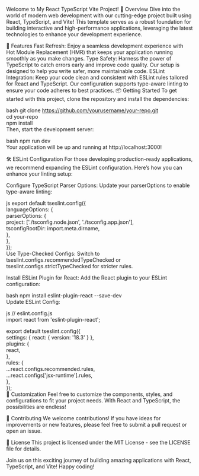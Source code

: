 
Welcome to My React TypeScript Vite Project!
🚀 Overview
Dive into the world of modern web development with our cutting-edge project built using React, TypeScript, and Vite! This template serves as a robust foundation for building interactive and high-performance applications, leveraging the latest technologies to enhance your development experience.

🌟 Features
Fast Refresh: Enjoy a seamless development experience with Hot Module Replacement (HMR) that keeps your application running smoothly as you make changes.
Type Safety: Harness the power of TypeScript to catch errors early and improve code quality. Our setup is designed to help you write safer, more maintainable code.
ESLint Integration: Keep your code clean and consistent with ESLint rules tailored for React and TypeScript. Our configuration supports type-aware linting to ensure your code adheres to best practices.
📦 Getting Started
To get started with this project, clone the repository and install the dependencies:

bash
git clone https://github.com/yourusername/your-repo.git  
cd your-repo  
npm install  
Then, start the development server:

bash
npm run dev  
Your application will be up and running at http://localhost:3000!

🛠️ ESLint Configuration
For those developing production-ready applications, we recommend expanding the ESLint configuration. Here’s how you can enhance your linting setup:

Configure TypeScript Parser Options: Update your parserOptions to enable type-aware linting:

js
export default tseslint.config({  
  languageOptions: {  
    parserOptions: {  
      project: ['./tsconfig.node.json', './tsconfig.app.json'],  
      tsconfigRootDir: import.meta.dirname,  
    },  
  },  
});  
Use Type-Checked Configs: Switch to tseslint.configs.recommendedTypeChecked or tseslint.configs.strictTypeChecked for stricter rules.

Install ESLint Plugin for React: Add the React plugin to your ESLint configuration:

bash
npm install eslint-plugin-react --save-dev  
Update ESLint Config:

js
// eslint.config.js  
import react from 'eslint-plugin-react';  

export default tseslint.config({  
  settings: { react: { version: '18.3' } },  
  plugins: {  
    react,  
  },  
  rules: {  
    ...react.configs.recommended.rules,  
    ...react.configs['jsx-runtime'].rules,  
  },  
});  
🎨 Customization
Feel free to customize the components, styles, and configurations to fit your project needs. With React and TypeScript, the possibilities are endless!

🤝 Contributing
We welcome contributions! If you have ideas for improvements or new features, please feel free to submit a pull request or open an issue.

📜 License
This project is licensed under the MIT License - see the LICENSE file for details.

Join us on this exciting journey of building amazing applications with React, TypeScript, and Vite! Happy coding!
